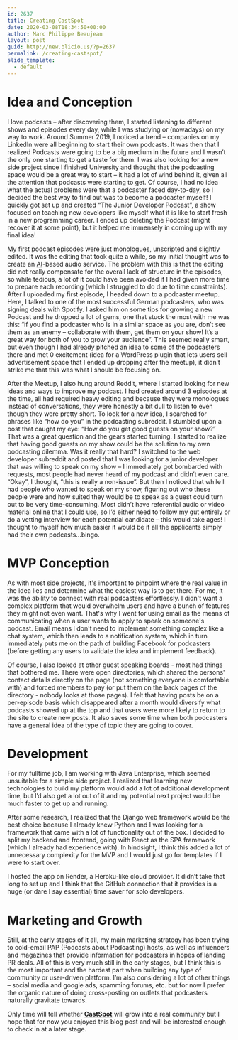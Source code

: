 ```yaml
---
id: 2637
title: Creating CastSpot
date: 2020-03-08T18:34:50+00:00
author: Marc Philippe Beaujean
layout: post
guid: http://new.blicio.us/?p=2637
permalink: /creating-castspot/
slide_template:
  - default
---
```

# Idea and Conception

I love podcasts – after discovering them, I started listening to different shows and episodes every day, while I was studying or (nowadays) on my way to work. Around Summer 2019, I noticed a trend – companies on my LinkedIn were all beginning to start their own podcasts. It was then that I realized Podcasts were going to be a big medium in the future and I wasn’t the only one starting to get a taste for them. I was also looking for a new side project since I finished University and thought that the podcasting space would be a great way to start – it had a lot of wind behind it, given all the attention that podcasts were starting to get. Of course, I had no idea what the actual problems were that a podcaster faced day-to-day, so I decided the best way to find out was to become a podcaster myself! I quickly got set up and created “The Junior Developer Podcast”, a show focused on teaching new developers like myself what it is like to start fresh in a new programming career. I ended up deleting the Podcast (might recover it at some point), but it helped me immensely in coming up with my final idea!

My first podcast episodes were just monologues, unscripted and slightly edited. It was the editing that took quite a while, so my initial thought was to create an [AI](https://new.blicio.us/why-artificial-intelligence-is-still-not-that-intelligent/)-based audio service. The problem with this is that the editing did not really compensate for the overall lack of structure in the episodes, so while tedious, a lot of it could have been avoided if I had given more time to prepare each recording (which I struggled to do due to time constraints). After I uploaded my first episode, I headed down to a podcaster meetup. Here, I talked to one of the most successful German podcasters, who was signing deals with Spotify. I asked him on some tips for growing a new Podcast and he dropped a lot of gems, one that stuck the most with me was this: “if you find a podcaster who is in a similar space as you are, don’t see them as an enemy – collaborate with them, get them on your show! It’s a great way for both of you to grow your audience”. This seemed really smart, but even though I had already pitched an idea to some of the podcasters there and met 0 excitement (idea for a WordPress plugin that lets users sell advertisement space that I ended up dropping after the meetup), it didn’t strike me that this was what I should be focusing on.

After the Meetup, I also hung around Reddit, where I started looking for new ideas and ways to improve my podcast. I had created around 3 episodes at the time, all had required heavy editing and because they were monologues instead of conversations, they were honestly a bit dull to listen to even though they were pretty short. To look for a new idea, I searched for phrases like “how do you” in the podcasting subreddit. I stumbled upon a post that caught my eye: “How do you get good guests on your show?” That was a great question and the gears started turning. I started to realize that having good guests on my show could be the solution to my own podcasting dilemma. Was it really that hard? I switched to the web developer subreddit and posted that I was looking for a junior developer that was willing to speak on my show – I immediately got bombarded with requests, most people had never heard of my podcast and didn’t even care. “Okay”, I thought, “this is really a non-issue”. But then I noticed that while I had people who wanted to speak on my show, figuring out who these people were and how suited they would be to speak as a guest could turn out to be very time-consuming. Most didn’t have referential audio or video material online that I could use, so I’d either need to follow my gut entirely or do a vetting interview for each potential candidate – this would take ages! I thought to myself how much easier it would be if all the applicants simply had their own podcasts...bingo.

# MVP Conception

As with most side projects, it's important to pinpoint where the real value in the idea lies and determine what the easiest way is to get there. For me, it was the ability to connect with real podcasters effortlessly. I didn't want a complex platform that would overwhelm users and have a bunch of features they might not even want. That's why I went for using email as the means of communicating when a user wants to apply to speak on someone's podcast. Email means I don't need to implement something complex like a chat system, which then leads to a notification system, which in turn immediately puts me on the path of building Facebook for podcasters (before getting any users to validate the idea and implement feedback). 

Of course, I also looked at other guest speaking boards - most had things that bothered me. There were open directories, which shared the persons' contact details directly on the page (not something everyone is comfortable with) and forced members to pay (or put them on the back pages of the directory - nobody looks at those pages). I felt that having posts be on a per-episode basis which disappeared after a month would diversify what podcasts showed up at the top and that users were more likely to return to the site to create new posts. It also saves some time when both podcasters have a general idea of the type of topic they are going to cover. 

# Development

For my fulltime job, I am working with Java Enterprise, which seemed unsuitable for a simple side project. I realized that learning new technologies to build my platform would add a lot of additional development time, but I’d also get a lot out of it and my potential next project would be much faster to get up and running. 

After some research, I realized that the Django web framework would be the best choice because I already knew Python and I was looking for a framework that came with a lot of functionality out of the box. I decided to split my backend and frontend, going with React as the SPA framework (which I already had experience with). In hindsight, I think this added a lot of unnecessary complexity for the MVP and I would just go for templates if I were to start over.

I hosted the app on Render, a Heroku-like cloud provider. It didn’t take that long to set up and I think that the GitHub connection that it provides is a huge (or dare I say essential) time saver for solo developers.

# Marketing and Growth

Still, at the early stages of it all, my main marketing strategy has been trying to cold-email PAP (Podcasts about Podcasting) hosts, as well as influencers and magazines that provide information for podcasters in hopes of landing PR deals. All of this is very much still in the early stages, but I think this is the most important and the hardest part when building any type of community or user-driven platform. I’m also considering a lot of other things – social media and google ads, spamming forums, etc. but for now I prefer the organic nature of doing cross-posting on outlets that podcasters naturally gravitate towards.

Only time will tell whether [**CastSpot**](https://castspot.io/home) will grow into a real community but I hope that for now you enjoyed this blog post and will be interested enough to check in at a later stage.